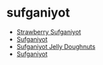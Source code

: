 # sufganiyot

 * [Strawberry Sufganiyot](../index/s/strawberry-sufganiyot-51198880.json)
 * [Sufganiyot](../index/s/sufganiyot-40003.json)
 * [Sufganiyot Jelly Doughnuts](../index/s/sufganiyot-jelly-doughnuts-51133810.json)
 * [Sufganiyot](../index/s/sufganiyot.json)
